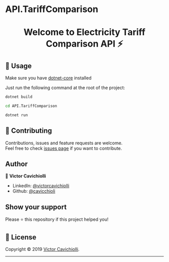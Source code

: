 ﻿# API.TariffComparison
<h1 align="center">Welcome to Electricity Tariff Comparison API ⚡</h1>

## 🚀 Usage

Make sure you have [dotnet-core](https://dotnet.microsoft.com/download/dotnet-core/3.0) installed

Just run the following command at the root of the project:

```sh
dotnet build
```

```sh
cd API.TariffComparison
```

```sh
dotnet run
```

## 🤝 Contributing

Contributions, issues and feature requests are welcome.<br />
Feel free to check [issues page](https://github.com/cavicchioli/API.TariffComparison/issues) if you want to contribute.<br />
## Author

👤 **Victor Cavichiolli**

- LinkedIn: [@victorcavichiolli](https://www.linkedin.com/in/victorcavichiolli)
- Github: [@cavicchioli](https://github.com/cavicchioli)

## Show your support

Please ⭐️ this repository if this project helped you!

## 📝 License

Copyright © 2019 [Victor Cavichiolli](https://github.com/cavicchioli).<br />

---
